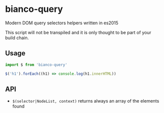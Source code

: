 # bianco-query
Modern DOM query selectors helpers written in es2015

This script will not be transpiled and it is only thought to be part of your build chain.

## Usage

```js
import $ from 'bianco-query'

$('h1').forEach((h1) => console.log(h1.innerHTML))
```

## API

- `$(selector|NodeList, context)` returns always an array of the elements found
